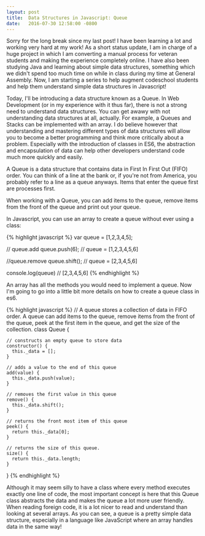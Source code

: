 ```yaml
---
layout: post
title:  Data Structures in Javascript: Queue
date:   2016-07-30 12:58:00 -0800
---
```


Sorry for the long break since my last post! I have been learning a lot and working very hard at my work! As a short status update, I am in charge of a huge project in which I am converting a manual process for veteran students and making the experience completely online. I have also been studying Java and learning about simple data structures, something which we didn't spend too much time on while in class during my time at General Assembly. Now, I am starting a series to help augment codeschool students and help them understand simple data structures in Javascript!

Today, I'll be introducing a data structure known as a Queue. In Web Development (or in my experience with it thus far), there is not a strong need to understand data structures. You can get awawy with not understanding data structures at all, actually. For example, a Queues and Stacks can be implemented with an array. I do believe however that understanding and mastering different types of data structures will allow you to become a better programming and think more critically about a problem. Especially with the introduction of classes in ES6, the abstraction and encapsulation of data can help other developers understand code much more quickly and easily. 

A Queue is a data structure that contains data in First In First Out (FIFO) order. You can think of a line at the bank or, if you're not from America, you probably refer to a line as a queue anyways. Items that enter the queue first are processes first. 

When working with a Queue, you can add items to the queue, remove items from the front of the queue and print out your queue.

In Javascript, you can use an array to create a queue without ever using a class: 

{% highlight javascript %}
  var queue = [1,2,3,4,5];

  // queue.add
  queue.push(6); // queue = [1,2,3,4,5,6]

  //queue.remove
  queue.shift(); // queue = [2,3,4,5,6]

  console.log(queue) // [2,3,4,5,6]
{% endhighlight %}

An array has all the methods you would need to implement a queue. Now I'm going to go into a little bit more details on how to create a queue class in es6.

{% highlight javascript %}
  // A queue stores a collection of data in FIFO order. A queue can add items to the queue, remove items from the front of the queue, peek at the first item in the queue, and get the size of the collection.
  class Queue {

    // constructs an empty queue to store data
    constructor() {
      this._data = [];
    }

    // adds a value to the end of this queue
    add(value) {
      this._data.push(value);
    }

    // removes the first value in this queue
    remove() {
      this._data.shift();
    }
    
    // returns the front most item of this queue
    peek() {
      return this._data[0];
    }

    // returns the size of this queue.
    size() {
      return this._data.length;
    }
  }
{% endhighlight %}

Although it may seem silly to have a class where every method executes exactly one line of code, the most important concept is here that this Queue class abstracts the data and makes the queue a lot more user friendly. When reading foreign code, it is a lot nicer to read and understand than looking at several arrays. As you can see, a queue is a pretty simple data structure, especially in a language like JavaScript where an array handles data in the same way!